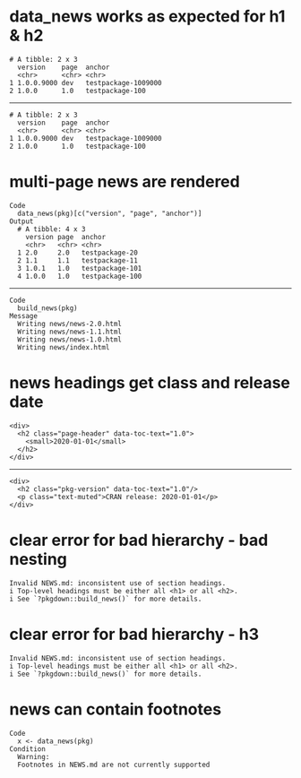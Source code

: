# data_news works as expected for h1 & h2

    # A tibble: 2 x 3
      version    page  anchor             
      <chr>      <chr> <chr>              
    1 1.0.0.9000 dev   testpackage-1009000
    2 1.0.0      1.0   testpackage-100    

---

    # A tibble: 2 x 3
      version    page  anchor             
      <chr>      <chr> <chr>              
    1 1.0.0.9000 dev   testpackage-1009000
    2 1.0.0      1.0   testpackage-100    

# multi-page news are rendered

    Code
      data_news(pkg)[c("version", "page", "anchor")]
    Output
      # A tibble: 4 x 3
        version page  anchor         
        <chr>   <chr> <chr>          
      1 2.0     2.0   testpackage-20 
      2 1.1     1.1   testpackage-11 
      3 1.0.1   1.0   testpackage-101
      4 1.0.0   1.0   testpackage-100

---

    Code
      build_news(pkg)
    Message
      Writing news/news-2.0.html
      Writing news/news-1.1.html
      Writing news/news-1.0.html
      Writing news/index.html

# news headings get class and release date

    <div>
      <h2 class="page-header" data-toc-text="1.0">
        <small>2020-01-01</small>
      </h2>
    </div>

---

    <div>
      <h2 class="pkg-version" data-toc-text="1.0"/>
      <p class="text-muted">CRAN release: 2020-01-01</p>
    </div>

# clear error for bad hierarchy - bad nesting

    Invalid NEWS.md: inconsistent use of section headings.
    i Top-level headings must be either all <h1> or all <h2>.
    i See `?pkgdown::build_news()` for more details.

# clear error for bad hierarchy - h3

    Invalid NEWS.md: inconsistent use of section headings.
    i Top-level headings must be either all <h1> or all <h2>.
    i See `?pkgdown::build_news()` for more details.

# news can contain footnotes

    Code
      x <- data_news(pkg)
    Condition
      Warning:
      Footnotes in NEWS.md are not currently supported

